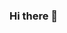 ### Hi there 👋

<!--
**izzatulfauzan/izzatulfauzan** is a ✨ _special_ ✨ repository because its `README.md` (this file) appears on your GitHub profile.

Here are some ideas to get you started:

- 🔭 I’m currently studying in Institute Technology Bandung
- 🌱 I’m currently learning Electrical Engineering
- 👯 I’m looking to collaborate on 
- 🤔 I’m looking for help with ...
- 💬 Ask me about anything that tou want to know
- 📫 How to reach me: Catch me in id line: izzatulfauzan , instagram: izzatul_fauzan, Linked In: ....
- 😄 Pronouns: ...
- ⚡ Fun fact: I can sleep 15 hours...
-->
